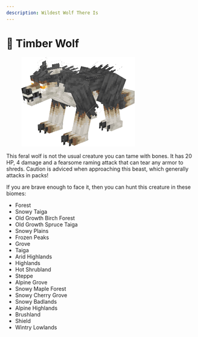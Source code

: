 ```yaml
---
description: Wildest Wolf There Is
---
```


# 🐺 Timber Wolf

<figure><img src="../../.gitbook/assets/timber wolf.png" alt=""><figcaption></figcaption></figure>

This feral wolf is not the usual creature you can tame with bones. It has 20 HP, 4 damage and a fearsome raming attack that can tear any armor to shreds. Caution is adviced when approaching this beast, which generally attacks in packs!

If you are brave enough to face it, then you can hunt this creature in these biomes:

* Forest
* Snowy Taiga
* Old Growth Birch Forest
* Old Growth Spruce Taiga
* Snowy Plains
* Frozen Peaks
* Grove
* Taiga
* Arid Highlands
* Highlands
* Hot Shrubland
* Steppe
* Alpine Grove
* Snowy Maple Forest
* Snowy Cherry Grove
* Snowy Badlands
* Alpine Highlands
* Brushland
* Shield
* Wintry Lowlands
